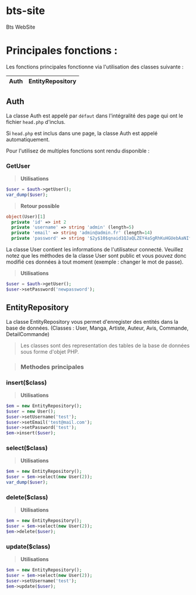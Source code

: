 # bts-site
Bts WebSite

# Principales fonctions :
Les fonctions principales fonctionne via l'utilisation des classes suivante :

| Auth | EntityRepository |
| :--- | :--- |

## Auth

La classe Auth est appelé par `défaut` dans l'intégralité des page qui ont le fichier `head.php` d'inclus. 

Si `head.php` est inclus dans une page, la classe Auth est appelé automatiquement.

Pour l'utilisez de multiples fonctions sont rendu disponible :

### GetUser

> **Utilisations**
```php
$user = $auth->getUser();
var_dump($user);
```

> **Retour possible**
```php
object(User)[1]
  private 'id' => int 2
  private 'username' => string 'admin' (length=5)
  private 'email' => string 'admin@admin.fr' (length=14)
  private 'password' => string '$2y$10$qnaid1QJaQLZEY4aSgRhKuHGUebAaNIf/3xhyAFdWVBgvHza0JoJS' (length=60)
```

La classe User contient les informations de l'utilisateur connecté. Veuillez notez que les méthodes de la classe User sont public et vous pouvez donc modifié ces données à tout moment (exemple : changer le mot de passe).

> **Utilisations**
```php
$user = $auth->getUser();
$user->setPassword('newpassword');
```

## EntityRepository

La classe EntityRepository vous permet d'enregister des entités dans la base de données. (Classes : User, Manga, Artiste, Auteur, Avis, Commande, DetailCommande)

> Les classes sont des representation des tables de la base de données sous forme d'objet PHP.

> ### Methodes principales

### insert($class)

> **Utilisations**
```php
$em = new EntityRepository();
$user = new User();
$user->setUsername('test');
$user->setEmail('test@mail.com');
$user->setPassword('test');
$em->insert($user);
```

### select($class)

> **Utilisations**
```php
$em = new EntityRepository();
$user = $em->select(new User(2));
var_dump($user);
```

### delete($class)

> **Utilisations**
```php
$em = new EntityRepository();
$user = $em->select(new User(2));
$em->delete($user);
```

### update($class)

> **Utilisations**
```php
$em = new EntityRepository();
$user = $em->select(new User(2));
$user->setUsername('test');
$em->update($user);
```